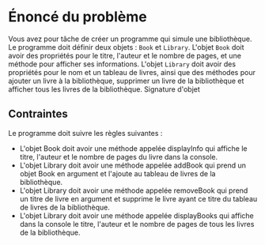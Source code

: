 # Énoncé du problème

Vous avez pour tâche de créer un programme qui simule une bibliothèque. Le programme doit définir deux objets : `Book` et `Library`. L'objet `Book` doit avoir des propriétés pour le titre, l'auteur et le nombre de pages, et une méthode pour afficher ses informations. L'objet `Library` doit avoir des propriétés pour le nom et un tableau de livres, ainsi que des méthodes pour ajouter un livre à la bibliothèque, supprimer un livre de la bibliothèque et afficher tous les livres de la bibliothèque.
Signature d'objet


## Contraintes

Le programme doit suivre les règles suivantes :
-    L'objet Book doit avoir une méthode appelée displayInfo qui affiche le titre, l'auteur et le nombre de pages du livre dans la console.
-    L'objet Library doit avoir une méthode appelée addBook qui prend un objet Book en argument et l'ajoute au tableau de livres de la bibliothèque.
-    L'objet Library doit avoir une méthode appelée removeBook qui prend un titre de livre en argument et supprime le livre ayant ce titre du tableau de livres de la bibliothèque.
-    L'objet Library doit avoir une méthode appelée displayBooks qui affiche dans la console le titre, l'auteur et le nombre de pages de tous les livres de la bibliothèque.